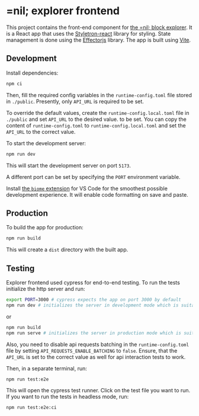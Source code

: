 # =nil; explorer frontend

This project contains the front-end component for [the =nil; block explorer](https://explore.nil.foundation/). It is a React app that uses the [Styletron-react](https://styletron.org/react) library for styling. State management is done using the [Effectorjs](https://effector.dev) library. The app is built using [Vite](https://vitejs.dev).

## Development

Install dependencies:

```bash
npm ci
```

Then, fill the required config variables in the `runtime-config.toml` file stored in `./public`. Presently, only `API_URL` is required to be set.

To override the default values, create the `runtime-config.local.toml` file in `./public` and set `API_URL` to the desired value.
to be set. You can copy the content of `runtime-config.toml` to `runtime-config.local.toml` and set the `API_URL` to the correct value.

To start the development server:

```bash
npm run dev
```

This will start the development server on port `5173`.

A different port can be set by specifying the `PORT` environment variable.

Install [the `biome` extension](https://marketplace.visualstudio.com/items?itemName=biomejs.biome) for VS Code for the smoothest possible development experience. It will enable code formatting on save and paste.

## Production

To build the app for production:

```bash
npm run build
```

This will create a `dist` directory with the built app.

## Testing

Explorer frontend used cypress for end-to-end testing. To run the tests initialize the http server and run:

```bash
export PORT=3000 # cypress expects the app on port 3000 by default
npm run dev # initializes the server in development mode which is suitable for real-time testing
```

or

```bash
npm run build
npm run serve # initializes the server in production mode which is suitable for testing the production build
```

Also, you need to disable api requests batching in the `runtime-config.toml` file by setting `API_REQUESTS_ENABLE_BATCHING` to `false`.
Ensure, that the `API_URL` is set to the correct value as well for api interaction tests to work.

Then, in a separate terminal, run:

```bash
npm run test:e2e
```

This will open the cypress test runner. Click on the test file you want to run.
If you want to run the tests in headless mode, run:

```bash
npm run test:e2e:ci
```

